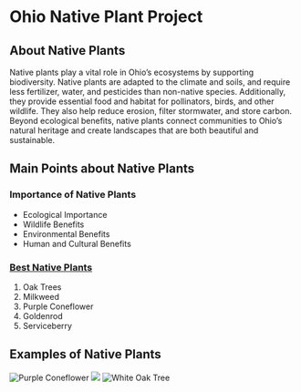 <!DOCTYPE html>
<html lang="en">
    <head> 
        <meta charset="UTF-8">
        <title>Native Plants of Ohio</title>
    </head>
<body>
    <main>
        <h1>Ohio Native Plant Project</h1>
        <div> 
            <h2>About Native Plants</h2>
            <p>Native plants play a vital role in Ohio’s ecosystems by supporting biodiversity.
                Native plants are adapted to the climate and soils, and require less fertilizer, water, and 
                pesticides than non-native species. Additionally, they provide essential food and habitat for 
                pollinators, birds, and other wildlife. They also help reduce erosion, filter stormwater,
                and store carbon. Beyond ecological benefits, native plants connect communities to Ohio’s 
                natural heritage and create landscapes that are both beautiful and sustainable. </p>
        </div>
        <div>
            <h2>Main Points about Native Plants</h2>
            <h3><strong>Importance of Native Plants</strong></h3>
            <ul>
                <li>Ecological Importance</li>
                <li>Wildlife Benefits</li>
                <li>Environmental Benefits</li>
                <li>Human and Cultural Benefits</li>
            </ul>
            <a href="https://grownative.org/native-plant-database/?utm_source=chatgpt.com"><h3><strong>Best Native Plants</strong></h3></a>
            <ol>
                <li>Oak Trees</li>
                <li>Milkweed</li>
                <li>Purple Coneflower</li>
                <li>Goldenrod</li>
                <li>Serviceberry</li>
            </ol>
        </div>
        <div>
            <h2>Examples of Native Plants</h2>
                <img scr="[Butterflyonconeflower](https://github.com/user-attachments/assets/3199a370-e744-477d-b020-df3ee0ac0738)"
        alt="Purple Coneflower">
                <img 
        src="[Milkweed](https://github.com/user-attachments/assets/64bff87e-3400-429b-b4a6-64da6d7770ff)
        alt="Common Milkweed">
                <img src=![whiteOak](https://github.com/user-attachments/assets/54109a85-1780-41c8-b994-90956d148ef8)
                alt="White Oak Tree">
        </div>
     </main>
</body>
</html>
